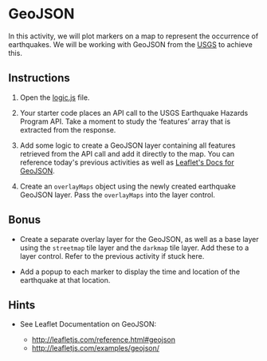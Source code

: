 # GeoJSON

In this activity, we will plot markers on a map to represent the occurrence of earthquakes. We will be working with GeoJSON from the [USGS](http://earthquake.usgs.gov) to achieve this.

## Instructions

1. Open the [logic.js](Unsolved/logic.js) file.

2. Your starter code places an API call to the USGS Earthquake Hazards Program API. Take a moment to study the ‘features’ array that is extracted from the response.

3. Add some logic to create a GeoJSON layer containing all features retrieved from the API call and add it directly to the map. You can reference today's previous activities as well as [Leaflet's Docs for GeoJSON](http://leafletjs.com/examples/geojson/).

4. Create an `overlayMaps` object using the newly created earthquake GeoJSON layer. Pass the `overlayMaps` into the layer control.

## Bonus

* Create a separate overlay layer for the GeoJSON, as well as a base layer using the `streetmap` tile layer and the `darkmap` tile layer. Add these to a layer control. Refer to the previous activity if stuck here.

* Add a popup to each marker to display the time and location of the earthquake at that location.

## Hints

* See Leaflet Documentation on GeoJSON:

  * <http://leafletjs.com/reference.html#geojson>
  * <http://leafletjs.com/examples/geojson/>
